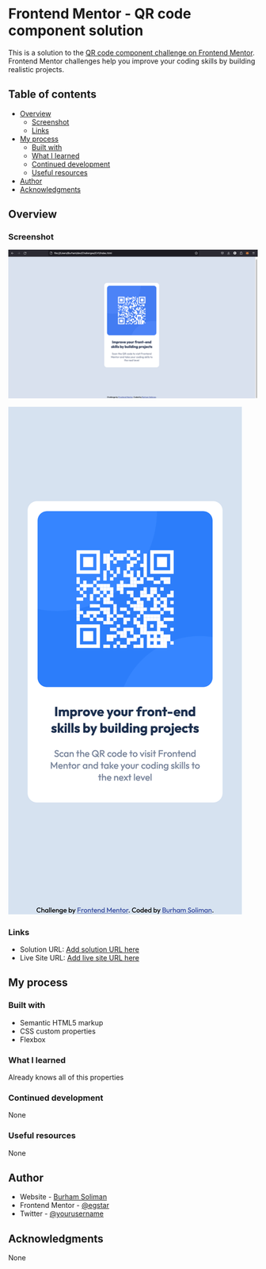 # Frontend Mentor - QR code component solution

This is a solution to the [QR code component challenge on Frontend Mentor](https://www.frontendmentor.io/challenges/qr-code-component-iux_sIO_H). Frontend Mentor challenges help you improve your coding skills by building realistic projects. 

## Table of contents

- [Overview](#overview)
  - [Screenshot](#screenshot)
  - [Links](#links)
- [My process](#my-process)
  - [Built with](#built-with)
  - [What I learned](#what-i-learned)
  - [Continued development](#continued-development)
  - [Useful resources](#useful-resources)
- [Author](#author)
- [Acknowledgments](#acknowledgments)

## Overview

### Screenshot

![Desktop view](./screenshots/DesktopView.png)

![Mobile view](./screenshots/MobileView.png)

### Links

- Solution URL: [Add solution URL here](https://github.com/egstar/QRCode)
- Live Site URL: [Add live site URL here](https://egstar.github.io/QRCode)

## My process

### Built with

- Semantic HTML5 markup
- CSS custom properties
- Flexbox

### What I learned

Already knows all of this properties

### Continued development

None

### Useful resources

None

## Author

- Website - [Burham Soliman](https://www.burhams.com)
- Frontend Mentor - [@egstar](https://www.frontendmentor.io/profile/egstar)
- Twitter - [@yourusername](https://www.twitter.com/bori0o)


## Acknowledgments

None

